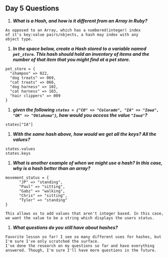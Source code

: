 ## Day 5 Questions

1. ***What is a Hash, and how is it different from an Array in Ruby?***
```
As opposed to an Array, which has a numbered(integer) index
of it's key:value pairs/objects, a hash may index with any
object type.
```
1. ***In the space below, create a Hash stored to a variable named `pet_store`.  This hash should hold an inventory of items and the number of that item that you might find at a pet store.***
```
pet_store = {
  "shampoo" => 022,
  "dog treats" => 069,
  "cat treats" => 066,
  "dog harness" => 102,
  "cat harness" => 103,
  "hair clippers" => 009
}
```

1. ***given the following `states = {"CO" => "Colorado", "IA" => "Iowa", "OK" => "Oklahoma"}`, how would you access the value `"Iowa"`?***

`states["IA"]`

1. ***With the same hash above, how would we get all the keys?  All the values?***
```
states.values
states.keys
```

1. ***What is another example of when we might use a hash?  In this case, why is a hash better than an array?***
```
movement_status = {
      "JP" => "standing",
      "Paul" => "sitting",
      "Gabz" => "walking",
      "Chris" => "sitting",
      "Tyler" => "standing"
}
```
```
This allows us to add values that aren't integer based. In this case, we want the value to be a string which displays the users status.
```

1. ***What questions do you still have about hashes?***
```
Favorite lesson so far! I see so many different uses for hashes, but I'm sure I've only scratched the surface.
I've done the research on my questions so far and have everything answered. Though, I'm sure I'll have more questions in the future.
```

